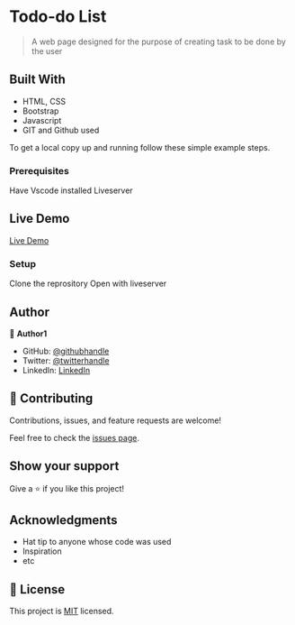 # Todo-do List

> A web page designed for the purpose of creating task to be done by the user

## Built With

- HTML, CSS
- Bootstrap
- Javascript
- GIT and Github used

To get a local copy up and running follow these simple example steps.

### Prerequisites

Have Vscode installed
Liveserver

## Live Demo

[Live Demo](https://tobidechamp15.github.io/To-do-List/ )

### Setup

Clone the reprository
Open with liveserver

## Author

👤 **Author1**

- GitHub: [@githubhandle](https://github.com/tobidechamp15)
- Twitter: [@twitterhandle](https://twitter.com/tobidechamp15)
- LinkedIn: [LinkedIn](https://www.linkedin.com/in/tobiloba-oluwadare-4bba71249/)

## 🤝 Contributing

Contributions, issues, and feature requests are welcome!

Feel free to check the [issues page](../../issues/).

## Show your support

Give a ⭐️ if you like this project!

## Acknowledgments

- Hat tip to anyone whose code was used
- Inspiration
- etc

## 📝 License

This project is [MIT](./LICENSE) licensed.
